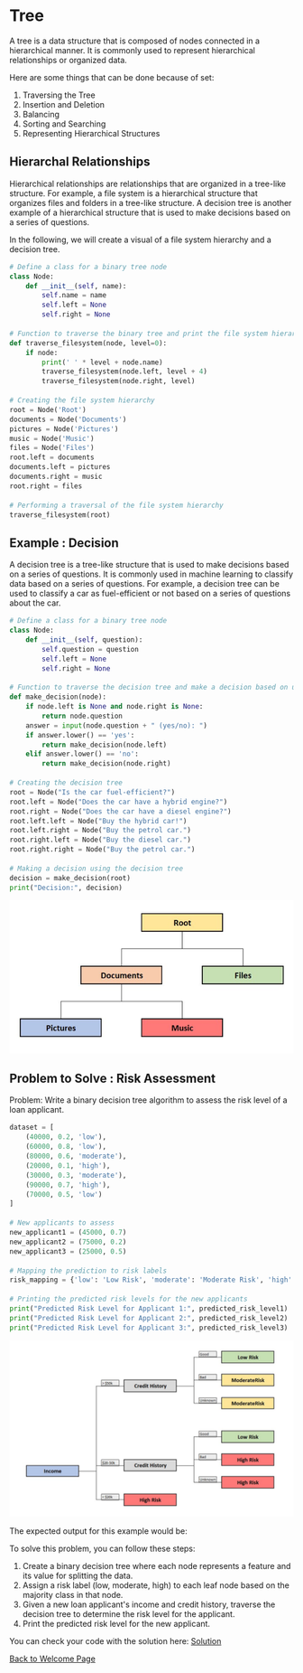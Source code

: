 # Tree
A tree is a data structure that is composed of nodes connected in a hierarchical manner. It is commonly used to represent hierarchical relationships or organized data.

Here are some things that can be done because of set:
1. Traversing the Tree
2. Insertion and Deletion
3. Balancing
4. Sorting and Searching
5. Representing Hierarchical Structures

## Hierarchal Relationships
Hierarchical relationships are relationships that are organized in a tree-like structure.  For example, a file system is a hierarchical structure that organizes files and folders in a tree-like structure.  A decision tree is another example of a hierarchical structure that is used to make decisions based on a series of questions.

In the following, we will create a visual of a file system hierarchy and a decision tree.


```python
# Define a class for a binary tree node
class Node:
    def __init__(self, name):
        self.name = name
        self.left = None
        self.right = None

# Function to traverse the binary tree and print the file system hierarchy
def traverse_filesystem(node, level=0):
    if node:
        print(' ' * level + node.name)
        traverse_filesystem(node.left, level + 4)
        traverse_filesystem(node.right, level)

# Creating the file system hierarchy
root = Node('Root')
documents = Node('Documents')
pictures = Node('Pictures')
music = Node('Music')
files = Node('Files')
root.left = documents
documents.left = pictures
documents.right = music
root.right = files

# Performing a traversal of the file system hierarchy
traverse_filesystem(root)

```

## Example : Decision
A decision tree is a tree-like structure that is used to make decisions based on a series of questions.  It is commonly used in machine learning to classify data based on a series of questions.  For example, a decision tree can be used to classify a car as fuel-efficient or not based on a series of questions about the car.

```python
# Define a class for a binary tree node
class Node:
    def __init__(self, question):
        self.question = question
        self.left = None
        self.right = None

# Function to traverse the decision tree and make a decision based on user input
def make_decision(node):
    if node.left is None and node.right is None:
        return node.question
    answer = input(node.question + " (yes/no): ")
    if answer.lower() == 'yes':
        return make_decision(node.left)
    elif answer.lower() == 'no':
        return make_decision(node.right)

# Creating the decision tree
root = Node("Is the car fuel-efficient?")
root.left = Node("Does the car have a hybrid engine?")
root.right = Node("Does the car have a diesel engine?")
root.left.left = Node("Buy the hybrid car!")
root.left.right = Node("Buy the petrol car.")
root.right.left = Node("Buy the diesel car.")
root.right.right = Node("Buy the petrol car.")

# Making a decision using the decision tree
decision = make_decision(root)
print("Decision:", decision)
```

![root](pics/root.jpg)

## Problem to Solve : Risk Assessment

Problem: Write a binary decision tree algorithm to assess the risk level of a loan applicant.

```python
dataset = [
    (40000, 0.2, 'low'),
    (60000, 0.8, 'low'),
    (80000, 0.6, 'moderate'),
    (20000, 0.1, 'high'),
    (30000, 0.3, 'moderate'),
    (90000, 0.7, 'high'),
    (70000, 0.5, 'low')
]

# New applicants to assess
new_applicant1 = (45000, 0.7)
new_applicant2 = (75000, 0.2)
new_applicant3 = (25000, 0.5)

# Mapping the prediction to risk labels
risk_mapping = {'low': 'Low Risk', 'moderate': 'Moderate Risk', 'high': 'High Risk'}

# Printing the predicted risk levels for the new applicants
print("Predicted Risk Level for Applicant 1:", predicted_risk_level1)
print("Predicted Risk Level for Applicant 2:", predicted_risk_level2)
print("Predicted Risk Level for Applicant 3:", predicted_risk_level3)
```

![decision](pics/decision.jpg)

The expected output for this example would be:

To solve this problem, you can follow these steps:

1. Create a binary decision tree where each node represents a feature and its value for splitting the data.
2. Assign a risk label (low, moderate, high) to each leaf node based on the majority class in that node.
3. Given a new loan applicant's income and credit history, traverse the decision tree to determine the risk level for the applicant.
4. Print the predicted risk level for the new applicant.

You can check your code with the solution here: [Solution](3-tree.py)



[Back to Welcome Page](0-welcome.md)